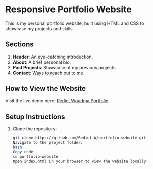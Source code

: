 # Responsive Portfolio Website

This is my personal portfolio website, built using HTML and CSS to showcase my projects and skills.

## Sections

1. **Header**: An eye-catching introduction.
2. **About**: A brief personal bio.
3. **Past Projects**: Showcase of my previous projects.
4. **Contact**: Ways to reach out to me.

## How to View the Website

Visit the live demo here: [Rediet Woudma Portfolio](https://<your-live-link>)

## Setup Instructions

1. Clone the repository:
   ```bash
   git clone https://github.com/Rediet-W/portfolio-website.git
   Navigate to the project folder:
   bash
   Copy code
   cd portfolio-website
   Open index.html in your browser to view the website locally.
   ```
